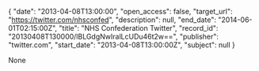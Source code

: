 {
  "date": "2013-04-08T13:00:00", 
  "open_access": false, 
  "target_url": "https://twitter.com/nhsconfed", 
  "description": null, 
  "end_date": "2014-06-01T02:15:00Z", 
  "title": "NHS Confederation Twitter", 
  "record_id": "20130408T130000/lBLGdgNwIralLcUDu46t2w==", 
  "publisher": "twitter.com", 
  "start_date": "2013-04-08T13:00:00Z", 
  "subject": null
}

None